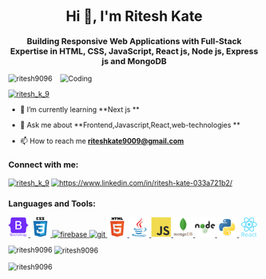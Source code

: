 <h1 align="center">Hi 👋, I'm Ritesh Kate</h1>
<h3 align="center">Building Responsive Web Applications with Full-Stack Expertise in HTML, CSS, JavaScript, React js, Node js, Express js and MongoDB</h3>
<img align="right" alt="Coding" width="400" src="https://img.freepik.com/premium-vector/coder-developer-concentrated-working-project-developing-programming-coding-technologies_569013-336.jpg?w=2000">
   
<p align="left"> <img src="https://komarev.com/ghpvc/?username=ritesh9096&label=Profile%20views&color=0e75b6&style=flat" alt="ritesh9096" /> </p>
  
<p align="left"> <a href="https://twitter.com/ritesh_k_9" target="blank"><img src="https://img.shields.io/twitter/follow/ritesh_k_9?logo=twitter&style=for-the-badge" alt="ritesh_k_9" /></a> </p>

- 🌱 I’m currently learning **Next js **

- 💬 Ask me about **Frontend,Javascript,React,web-technologies **

- 📫 How to reach me **riteshkate9009@gmail.com** 

<h3 align="left">Connect with me:</h3>
<p align="left">
<a href="https://twitter.com/ritesh_k_9" target="blank"><img align="center" src="https://raw.githubusercontent.com/rahuldkjain/github-profile-readme-generator/master/src/images/icons/Social/twitter.svg" alt="ritesh_k_9" height="30" width="40" /></a>
<a href="https://linkedin.com/in/https://www.linkedin.com/in/ritesh-kate-033a721b2/" target="blank"><img align="center" src="https://raw.githubusercontent.com/rahuldkjain/github-profile-readme-generator/master/src/images/icons/Social/linked-in-alt.svg" alt="https://www.linkedin.com/in/ritesh-kate-033a721b2/" height="30" width="40" /></a>
</p>

<h3 align="left">Languages and Tools:</h3>
<p align="left"> <a href="https://getbootstrap.com" target="_blank" rel="noreferrer"> <img src="https://raw.githubusercontent.com/devicons/devicon/master/icons/bootstrap/bootstrap-plain-wordmark.svg" alt="bootstrap" width="40" height="40"/> </a> <a href="https://www.w3schools.com/css/" target="_blank" rel="noreferrer"> <img src="https://raw.githubusercontent.com/devicons/devicon/master/icons/css3/css3-original-wordmark.svg" alt="css3" width="40" height="40"/> </a> <a href="https://firebase.google.com/" target="_blank" rel="noreferrer"> <img src="https://www.vectorlogo.zone/logos/firebase/firebase-icon.svg" alt="firebase" width="40" height="40"/> </a> <a href="https://git-scm.com/" target="_blank" rel="noreferrer"> <img src="https://www.vectorlogo.zone/logos/git-scm/git-scm-icon.svg" alt="git" width="40" height="40"/> </a> <a href="https://www.w3.org/html/" target="_blank" rel="noreferrer"> <img src="https://raw.githubusercontent.com/devicons/devicon/master/icons/html5/html5-original-wordmark.svg" alt="html5" width="40" height="40"/> </a> <a href="https://www.java.com" target="_blank" rel="noreferrer"> <img src="https://raw.githubusercontent.com/devicons/devicon/master/icons/java/java-original.svg" alt="java" width="40" height="40"/> </a> <a href="https://developer.mozilla.org/en-US/docs/Web/JavaScript" target="_blank" rel="noreferrer"> <img src="https://raw.githubusercontent.com/devicons/devicon/master/icons/javascript/javascript-original.svg" alt="javascript" width="40" height="40"/> </a> <a href="https://www.mongodb.com/" target="_blank" rel="noreferrer"> <img src="https://raw.githubusercontent.com/devicons/devicon/master/icons/mongodb/mongodb-original-wordmark.svg" alt="mongodb" width="40" height="40"/> </a> <a href="https://nodejs.org" target="_blank" rel="noreferrer"> <img src="https://raw.githubusercontent.com/devicons/devicon/master/icons/nodejs/nodejs-original-wordmark.svg" alt="nodejs" width="40" height="40"/> </a> <a href="https://www.python.org" target="_blank" rel="noreferrer"> <img src="https://raw.githubusercontent.com/devicons/devicon/master/icons/python/python-original.svg" alt="python" width="40" height="40"/> </a> <a href="https://reactjs.org/" target="_blank" rel="noreferrer"> <img src="https://raw.githubusercontent.com/devicons/devicon/master/icons/react/react-original-wordmark.svg" alt="react" width="40" height="40"/> </a> </p>

<p><img align="left" src="https://github-readme-stats.vercel.app/api/top-langs?username=ritesh9096&show_icons=true&locale=en&layout=compact" alt="ritesh9096" /></p>

<p>&nbsp;<img align="center" src="https://github-readme-stats.vercel.app/api?username=ritesh9096&show_icons=true&locale=en" alt="ritesh9096" /></p>

<p><img align="center" src="https://github-readme-streak-stats.herokuapp.com/?user=ritesh9096&" alt="ritesh9096" /></p>
